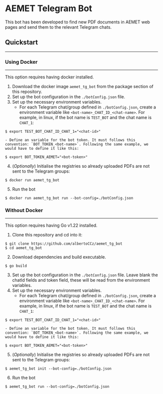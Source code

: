 # AEMET Telegram Bot
This bot has been developed to find new PDF documents in AEMET web pages and send them to the relevant Telegram chats.

## Quickstart
---
### Using Docker
---
This option requires having docker installed.

1. Download the docker image `aemet_tg_bot` from the package section of this repository.
2. Set up the bot configuration in the `./botConfig.json` file.
3. Set up the necessary environment variables.
    - For each Telegram chat/group defined in `./botConfig.json`, create a environment variable like `<bot-name>_CHAT_ID_<chat-name>`. For example, in linux, if the bot name is `TEST_BOT` and the chat name is `CHAT_1`:
```console
$ export TEST_BOT_CHAT_ID_CHAT_1="<chat-id>"
```
    - Define an variable for the bot token. It must follows this convention: `BOT_TOKEN_<bot-name>`. Following the same example, we would have to define it like this:
```console
$ export BOT_TOKEN_AEMET="<bot-token>"
```
4. (_Optionally_) Initialise the registries so already uploaded PDFs are not sent to the Telegram groups:
```console
$ docker run aemet_tg_bot
```
5. Run the bot
```console
$ docker run aemet_tg_bot run --bot-config=./botConfig.json
```

### Without Docker
---
This option requires having Go v1.22 installed.

1. Clone this repository and cd into it:
```console
$ git clone https://github.com/albertoCCz/aemet_tg_bot
$ cd aemet_tg_bot
```
2. Download dependencies and build executable.
```console
$ go build
```
3. Set up the bot configuration in the `./botConfig.json` file. Leave blank the chatId fields and token field, these will be read from the environment variables.
4. Set up the necessary environment variables.
    - For each Telegram chat/group defined in `./botConfig.json`, create a environment variable like `<bot-name>_CHAT_ID_<chat-name>`. For example, in linux, if the bot name is `TEST_BOT` and the chat name is `CHAT_1`:
```console
$ export TEST_BOT_CHAT_ID_CHAT_1="<chat-id>"
```
    - Define an variable for the bot token. It must follows this convention: `BOT_TOKEN_<bot-name>`. Following the same example, we would have to define it like this:
```console
$ export BOT_TOKEN_AEMET="<bot-token>"
```
5. (_Optionally_) Initialise the registries so already uploaded PDFs are not sent to the Telegram groups:
```console
$ aemet_tg_bot init --bot-config=./botConfig.json
```
6. Run the bot
```console
$ aemet_tg_bot run --bot-config=./botConfig.json
```

